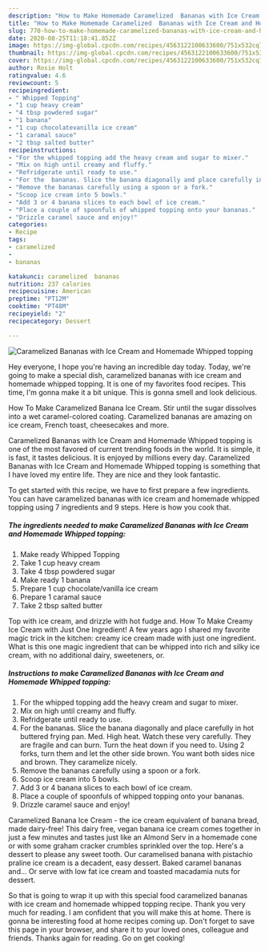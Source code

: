 ```yaml
---
description: "How to Make Homemade Caramelized  Bananas with Ice Cream and Homemade Whipped topping"
title: "How to Make Homemade Caramelized  Bananas with Ice Cream and Homemade Whipped topping"
slug: 770-how-to-make-homemade-caramelized-bananas-with-ice-cream-and-homemade-whipped-topping
date: 2020-08-25T11:18:41.852Z
image: https://img-global.cpcdn.com/recipes/4563122100633600/751x532cq70/caramelized-bananas-with-ice-cream-and-homemade-whipped-topping-recipe-main-photo.jpg
thumbnail: https://img-global.cpcdn.com/recipes/4563122100633600/751x532cq70/caramelized-bananas-with-ice-cream-and-homemade-whipped-topping-recipe-main-photo.jpg
cover: https://img-global.cpcdn.com/recipes/4563122100633600/751x532cq70/caramelized-bananas-with-ice-cream-and-homemade-whipped-topping-recipe-main-photo.jpg
author: Rosie Holt
ratingvalue: 4.6
reviewcount: 5
recipeingredient:
- " Whipped Topping"
- "1 cup heavy cream"
- "4 tbsp powdered sugar"
- "1 banana"
- "1 cup chocolatevanilla ice cream"
- "1 caramal sauce"
- "2 tbsp salted butter"
recipeinstructions:
- "For the whipped topping add the heavy cream and sugar to mixer."
- "Mix on high until creamy and fluffy."
- "Refridgerate until ready to use."
- "For the  bananas. Slice the banana diagonally and place carefully in hot buttered frying pan. Med. High heat. Watch these very carefully. They are fragile and can burn. Turn the heat down if you need to. Using 2 forks, turn them and let the other side brown. You want both sides nice and brown. They caramelize nicely."
- "Remove the bananas carefully using a spoon or a fork."
- "Scoop ice cream into 5 bowls."
- "Add 3 or 4 banana slices to each bowl of ice cream."
- "Place a couple of spoonfuls of whipped topping onto your bananas."
- "Drizzle caramel sauce and enjoy!"
categories:
- Recipe
tags:
- caramelized
- 
- bananas

katakunci: caramelized  bananas 
nutrition: 237 calories
recipecuisine: American
preptime: "PT12M"
cooktime: "PT48M"
recipeyield: "2"
recipecategory: Dessert

---
```



![Caramelized  Bananas with Ice Cream and Homemade Whipped topping](https://img-global.cpcdn.com/recipes/4563122100633600/751x532cq70/caramelized-bananas-with-ice-cream-and-homemade-whipped-topping-recipe-main-photo.jpg)

Hey everyone, I hope you're having an incredible day today. Today, we're going to make a special dish, caramelized  bananas with ice cream and homemade whipped topping. It is one of my favorites food recipes. This time, I'm gonna make it a bit unique. This is gonna smell and look delicious.

How To Make Caramelized Banana Ice Cream. Stir until the sugar dissolves into a wet caramel-colored coating. Caramelized bananas are amazing on ice cream, French toast, cheesecakes and more.

Caramelized  Bananas with Ice Cream and Homemade Whipped topping is one of the most favored of current trending foods in the world. It is simple, it is fast, it tastes delicious. It is enjoyed by millions every day. Caramelized  Bananas with Ice Cream and Homemade Whipped topping is something that I have loved my entire life. They are nice and they look fantastic.


To get started with this recipe, we have to first prepare a few ingredients. You can have caramelized  bananas with ice cream and homemade whipped topping using 7 ingredients and 9 steps. Here is how you cook that.

<!--inarticleads1-->

##### The ingredients needed to make Caramelized  Bananas with Ice Cream and Homemade Whipped topping:

1. Make ready  Whipped Topping
1. Take 1 cup heavy cream
1. Take 4 tbsp powdered sugar
1. Make ready 1 banana
1. Prepare 1 cup chocolate/vanilla ice cream
1. Prepare 1 caramal sauce
1. Take 2 tbsp salted butter


Top with ice cream, and drizzle with hot fudge and. How To Make Creamy Ice Cream with Just One Ingredient! A few years ago I shared my favorite magic trick in the kitchen: creamy ice cream made with just one ingredient. What is this one magic ingredient that can be whipped into rich and silky ice cream, with no additional dairy, sweeteners, or. 

<!--inarticleads2-->

##### Instructions to make Caramelized  Bananas with Ice Cream and Homemade Whipped topping:

1. For the whipped topping add the heavy cream and sugar to mixer.
1. Mix on high until creamy and fluffy.
1. Refridgerate until ready to use.
1. For the  bananas. Slice the banana diagonally and place carefully in hot buttered frying pan. Med. High heat. Watch these very carefully. They are fragile and can burn. Turn the heat down if you need to. Using 2 forks, turn them and let the other side brown. You want both sides nice and brown. They caramelize nicely.
1. Remove the bananas carefully using a spoon or a fork.
1. Scoop ice cream into 5 bowls.
1. Add 3 or 4 banana slices to each bowl of ice cream.
1. Place a couple of spoonfuls of whipped topping onto your bananas.
1. Drizzle caramel sauce and enjoy!


Caramelized Banana Ice Cream - the ice cream equivalent of banana bread, made dairy-free! This dairy free, vegan banana ice cream comes together in just a few minutes and tastes just like an Almond Serv in a homemade cone or with some graham cracker crumbles sprinkled over the top. Here&#39;s a dessert to please any sweet tooth. Our caramelised banana with pistachio praline ice cream is a decadent, easy dessert. Baked caramel bananas and… Or serve with low fat ice cream and toasted macadamia nuts for dessert. 

So that is going to wrap it up with this special food caramelized  bananas with ice cream and homemade whipped topping recipe. Thank you very much for reading. I am confident that you will make this at home. There is gonna be interesting food at home recipes coming up. Don't forget to save this page in your browser, and share it to your loved ones, colleague and friends. Thanks again for reading. Go on get cooking!
